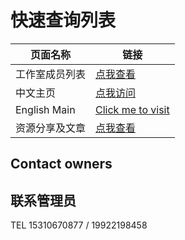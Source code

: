 
# 快速查询列表

| 页面名称 | 链接 |
| -------- | ---- |
| 工作室成员列表 | [点我查看](/list/members) |
| 中文主页 | [点我访问](https://corestudi0.github.io) |
| English Main | [Click me to visit](/en) |
| 资源分享及文章 | [点我查看](/article)

## Contact owners

## 联系管理员

TEL 15310670877 / 19922198458
